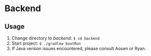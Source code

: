 # Backend

## Usage

1. Change directory to _backend_: `$ cd backend`
2. Start project: `$ ./gradlew bootRun`
3. If Java version issues encountered, please consult Aosen or Ryan.